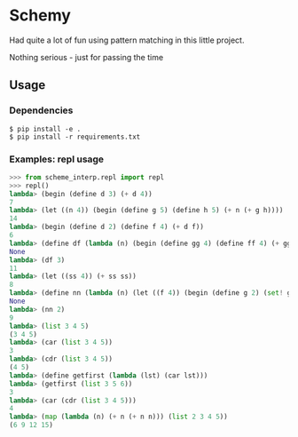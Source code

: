 # Schemy
Had quite a lot of fun using pattern matching in this little project. 

Nothing serious - just for passing the time

## Usage

### Dependencies

```
$ pip install -e .
$ pip install -r requirements.txt
```

### Examples: repl usage

```python
>>> from scheme_interp.repl import repl 
>>> repl()
lambda> (begin (define d 3) (+ d 4))
7
lambda> (let ((n 4)) (begin (define g 5) (define h 5) (+ n (+ g h))))
14
lambda> (begin (define d 2) (define f 4) (+ d f))
6
lambda> (define df (lambda (n) (begin (define gg 4) (define ff 4) (+ gg (+ ff n)))))
None
lambda> (df 3)
11
lambda> (let ((ss 4)) (+ ss ss))
8
lambda> (define nn (lambda (n) (let ((f 4)) (begin (define g 2) (set! g 3) (+ f (+ g n))))))
None
lambda> (nn 2)
9
lambda> (list 3 4 5)
(3 4 5)
lambda> (car (list 3 4 5))
3
lambda> (cdr (list 3 4 5))
(4 5)
lambda> (define getfirst (lambda (lst) (car lst)))
lambda> (getfirst (list 3 5 6))
3
lambda> (car (cdr (list 3 4 5)))
4
lambda> (map (lambda (n) (+ n (+ n n))) (list 2 3 4 5))
(6 9 12 15)     
```
